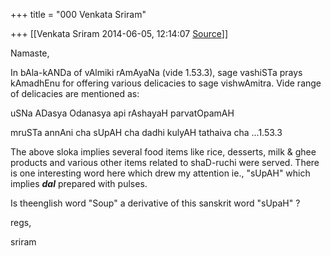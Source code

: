 +++
title = "000 Venkata Sriram"

+++
[[Venkata Sriram	2014-06-05, 12:14:07 [Source](https://groups.google.com/g/samskrita/c/bx7oY38nlXk)]]



Namaste,



In bAla-kANDa of vAlmiki rAmAyaNa (vide 1.53.3), sage vashiSTa prays kAmadhEnu for offering various delicacies to sage vishwAmitra. Vide range of delicacies are mentioned as:



uSNa ADasya Odanasya api rAshayaH parvatOpamAH

mruSTa annAni cha sUpAH cha dadhi kulyAH tathaiva cha ...1.53.3



The above sloka implies several food items like rice, desserts, milk & ghee products and various other items related to shaD-ruchi were served. There is one interesting word here which drew my attention ie., "sUpAH" which implies ***dal*** prepared with pulses.



Is theenglish word "Soup" a derivative of this sanskrit word "sUpaH" ?



regs,

sriram





